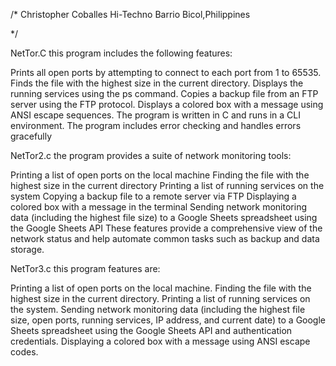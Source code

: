 /*
Christopher Coballes
Hi-Techno Barrio
Bicol,Philippines

*/

NetTor.C this program includes the following features:

Prints all open ports by attempting to connect to each port from 1 to 65535.
Finds the file with the highest size in the current directory.
Displays the running services using the ps command.
Copies a backup file from an FTP server using the FTP protocol.
Displays a colored box with a message using ANSI escape sequences.
The program is written in C and runs in a CLI environment.
The program includes error checking and handles errors gracefully


NetTor2.c the program provides a suite of network monitoring tools:

Printing a list of open ports on the local machine
Finding the file with the highest size in the current directory
Printing a list of running services on the system
Copying a backup file to a remote server via FTP
Displaying a colored box with a message in the terminal
Sending network monitoring data (including the highest file size) to a Google Sheets spreadsheet using the Google Sheets API
These features provide a comprehensive view of the network status and help automate common tasks such as backup and data storage.

NetTor3.c this program features are:

Printing a list of open ports on the local machine.
Finding the file with the highest size in the current directory.
Printing a list of running services on the system.
Sending network monitoring data (including the highest file size, open ports, running services, IP address, and current date) to a Google Sheets spreadsheet using the Google Sheets API and authentication credentials.
Displaying a colored box with a message using ANSI escape codes.
